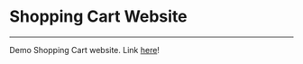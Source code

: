 # Shopping Cart Website

-----------------------

Demo Shopping Cart website.
Link [here](https://gsklaven.github.io/ShoppingCart/#)!
